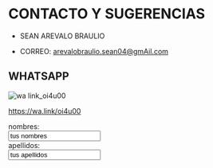 # CONTACTO Y SUGERENCIAS

- SEAN AREVALO BRAULIO 

- CORREO: arevalobraulio.sean04@gmAil.com 

## WHATSAPP 

![wa link_oi4u00](https://user-images.githubusercontent.com/99769829/158484617-5310fc7e-817a-4cc3-83b3-f5ed51470c7f.png)


https://wa.link/oi4u00 

<form>
  <label for="name">nombres:</label><br>
  <input type="text" id="fn name" name="name" value="tus nombres"><br>
  <label for="lname">apellidos:</label><br>
  <input type="text" id="lname" name="lname" value="tus apellidos"><br>
  </form> 
  

